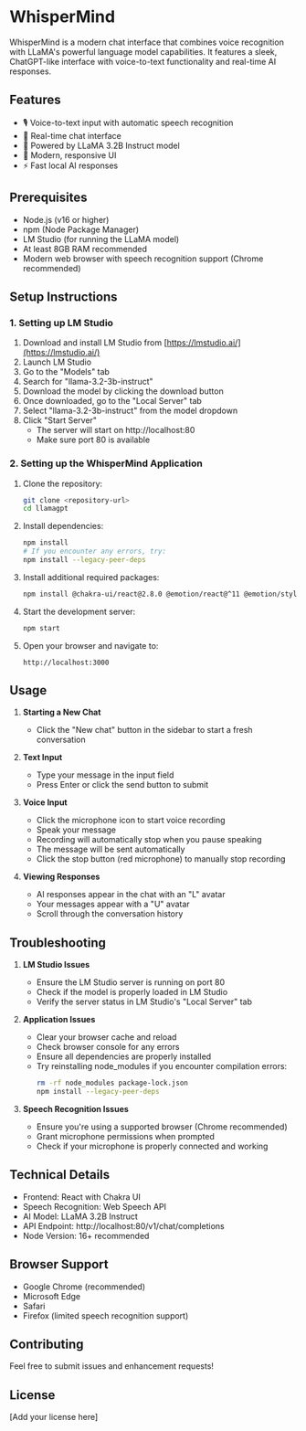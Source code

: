 # WhisperMind

WhisperMind is a modern chat interface that combines voice recognition with LLaMA's powerful language model capabilities. It features a sleek, ChatGPT-like interface with voice-to-text functionality and real-time AI responses.

## Features

- 🎙️ Voice-to-text input with automatic speech recognition
- 💬 Real-time chat interface
- 🤖 Powered by LLaMA 3.2B Instruct model
- 🎨 Modern, responsive UI
- ⚡ Fast local AI responses

## Prerequisites

- Node.js (v16 or higher)
- npm (Node Package Manager)
- LM Studio (for running the LLaMA model)
- At least 8GB RAM recommended
- Modern web browser with speech recognition support (Chrome recommended)

## Setup Instructions

### 1. Setting up LM Studio

1. Download and install LM Studio from [https://lmstudio.ai/](https://lmstudio.ai/)
2. Launch LM Studio
3. Go to the "Models" tab
4. Search for "llama-3.2-3b-instruct"
5. Download the model by clicking the download button
6. Once downloaded, go to the "Local Server" tab
7. Select "llama-3.2-3b-instruct" from the model dropdown
8. Click "Start Server"
   - The server will start on http://localhost:80
   - Make sure port 80 is available

### 2. Setting up the WhisperMind Application

1. Clone the repository:
   ```bash
   git clone <repository-url>
   cd llamagpt
   ```

2. Install dependencies:
   ```bash
   npm install
   # If you encounter any errors, try:
   npm install --legacy-peer-deps
   ```

3. Install additional required packages:
   ```bash
   npm install @chakra-ui/react@2.8.0 @emotion/react@^11 @emotion/styled@^11 framer-motion@^6 react-icons --legacy-peer-deps
   ```

4. Start the development server:
   ```bash
   npm start
   ```

5. Open your browser and navigate to:
   ```
   http://localhost:3000
   ```

## Usage

1. **Starting a New Chat**
   - Click the "New chat" button in the sidebar to start a fresh conversation

2. **Text Input**
   - Type your message in the input field
   - Press Enter or click the send button to submit

3. **Voice Input**
   - Click the microphone icon to start voice recording
   - Speak your message
   - Recording will automatically stop when you pause speaking
   - The message will be sent automatically
   - Click the stop button (red microphone) to manually stop recording

4. **Viewing Responses**
   - AI responses appear in the chat with an "L" avatar
   - Your messages appear with a "U" avatar
   - Scroll through the conversation history

## Troubleshooting

1. **LM Studio Issues**
   - Ensure the LM Studio server is running on port 80
   - Check if the model is properly loaded in LM Studio
   - Verify the server status in LM Studio's "Local Server" tab

2. **Application Issues**
   - Clear your browser cache and reload
   - Check browser console for any errors
   - Ensure all dependencies are properly installed
   - Try reinstalling node_modules if you encounter compilation errors:
     ```bash
     rm -rf node_modules package-lock.json
     npm install --legacy-peer-deps
     ```

3. **Speech Recognition Issues**
   - Ensure you're using a supported browser (Chrome recommended)
   - Grant microphone permissions when prompted
   - Check if your microphone is properly connected and working

## Technical Details

- Frontend: React with Chakra UI
- Speech Recognition: Web Speech API
- AI Model: LLaMA 3.2B Instruct
- API Endpoint: http://localhost:80/v1/chat/completions
- Node Version: 16+ recommended

## Browser Support

- Google Chrome (recommended)
- Microsoft Edge
- Safari
- Firefox (limited speech recognition support)

## Contributing

Feel free to submit issues and enhancement requests!

## License

[Add your license here]
